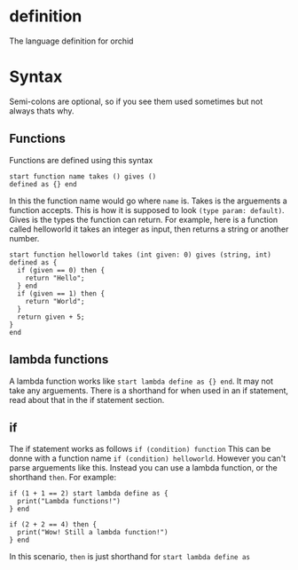 # definition
The language definition for orchid

# Syntax

Semi-colons are optional, so if you see them used sometimes but not always thats why.

## Functions

Functions are defined using this syntax
```orchid
start function name takes () gives ()
defined as {} end
```

In this the function name would go where `name` is.
Takes is the arguements a function accepts. This is how it is supposed to look `(type param: default)`.
Gives is the types the function can return. For example, here is a function called helloworld it takes an integer as input, then returns a string or another number.
```orchid
start function helloworld takes (int given: 0) gives (string, int)
defined as {
  if (given == 0) then {
    return "Hello";
  } end
  if (given == 1) then {
    return "World";
  }
  return given + 5;
}
end
```

## lambda functions

A lambda function works like `start lambda define as {} end`. It may not take any arguements.
There is a shorthand for when used in an if statement, read about that in the if statement section.

## if

The if statement works as follows `if (condition) function`
This can be donne with a function name `if (condition) helloworld`. However you can't parse arguements like this.
Instead you can use a lambda function, or the shorthand `then`. For example:
```orchid
if (1 + 1 == 2) start lambda define as {
  print("Lambda functions!")
} end

if (2 + 2 == 4) then {
  print("Wow! Still a lambda function!")
} end
```

In this scenario, `then` is just shorthand for `start lambda define as`


